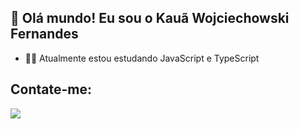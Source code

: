## 👋 Olá mundo! Eu sou o Kauã Wojciechowski Fernandes

- 👨‍💻 Atualmente estou estudando JavaScript e TypeScript

## Contate-me:

<a href="mailto:maniaquicontact@gmail.com"><img src="https://img.shields.io/badge/-Gmail-%23333?style=for-the-badge&logo=gmail&logoColor=white" target="_blank"></a>
